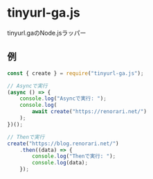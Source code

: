 # tinyurl-ga.js

tinyurl.gaのNode.jsラッパー

## 例

```js
const { create } = require("tinyurl-ga.js");

// Asyncで実行
(async () => {
    console.log("Asyncで実行: ");
    console.log(
        await create("https://renorari.net/")
    );
})();

// Thenで実行
create("https://blog.renorari.net/")
    .then((data) => {
        console.log("Thenで実行: ");
        console.log(data);
    });
```

